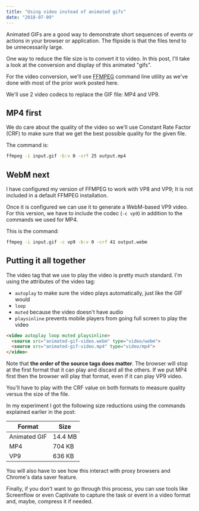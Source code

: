 ```yaml
---
title: "Using video instead of animated gifs"
date: "2018-07-09"
---
```


Animated GIFs are a good way to demonstrate short sequences of events or actions in your browser or application. The flipside is that the files tend to be unnecessarily large.

One way to reduce the file size is to convert it to video. In this post, I'll take a look at the conversion and display of this animated "gifs".

For the video conversion, we'll use [FFMPEG](https://www.ffmpeg.org/) command line utility as we've done with most of the prior work posted here.

We'll use 2 video codecs to replace the GIF file: MP4 and VP9.

## MP4 first

We do care about the quality of the video so we'll use Constant Rate Factor (CRF) to make sure that we get the best possible quality for the given file.

The command is:

```bash
ffmpeg -i input.gif -b:v 0 -crf 25 output.mp4
```

## WebM next

I have configured my version of FFMPEG to work with VP8 and VP9; It is not included in a default FFMPEG installation.

Once it is configured we can use it to generate a WebM-based VP9 video. For this version, we have to include the codec (`-c vp9`) in addition to the commands we used for MP4.

This is the command:

```bash
ffmpeg -i input.gif -c vp9 -b:v 0 -crf 41 output.webm
```

## Putting it all together

The video tag that we use to play the video is pretty much standard. I'm using the attributes of the video tag:

- `autoplay` to make sure the video plays automatically, just like the GIF would
- `loop`
- `muted` because the video doesn't have audio
- `playsinline` prevents mobile players from going full screen to play the video

```html
<video autoplay loop muted playsinline>
  <source src="animated-gif-video.webm" type="video/webm">
  <source src="animated-gif-video.mp4" type="video/mp4">
</video>
```

Note that **the order of the source tags does matter**. The browser will stop at the first format that it can play and discard all the others. If we put MP4 first then the browser will play that format, even if it can play VP9 video.

You'll have to play with the CRF value on both formats to measure quality versus the size of the file.

In my experiment I got the following size reductions using the commands explained earlier in the post:

| Format | Size |
| --- | --- |
| Animated GIF | 14.4 MB |
| MP4 | 704 KB |
| VP9 | 636 KB |

You will also have to see how this interact with proxy browsers and Chrome's data saver feature.

Finally, if you don't want to go through this process, you can use tools like Screenflow or even Captivate to capture the task or event in a video format and, maybe, compress it if needed.
